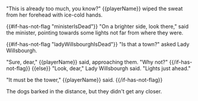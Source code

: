 "This is already too much, you know?" {{playerName}} wiped the sweat from her forehead with ice-cold hands.

{{#if-has-not-flag "ministerIsDead"}}
"On a brighter side, look there," said the minister, pointing towards some lights not far from where they were.

{{#if-has-not-flag "ladyWillsbourghIsDead"}}
"Is that a town?" asked Lady Willsbourgh.

"Sure, dear," {{playerName}} said, approaching them. "Why not?"
{{/if-has-not-flag}}
{{else}}
"Look, dear," Lady Willsbourgh said. "Lights just ahead."

"It must be the tower," {{playerName}} said.
{{/if-has-not-flag}}

The dogs barked in the distance, but they didn't get any closer.
